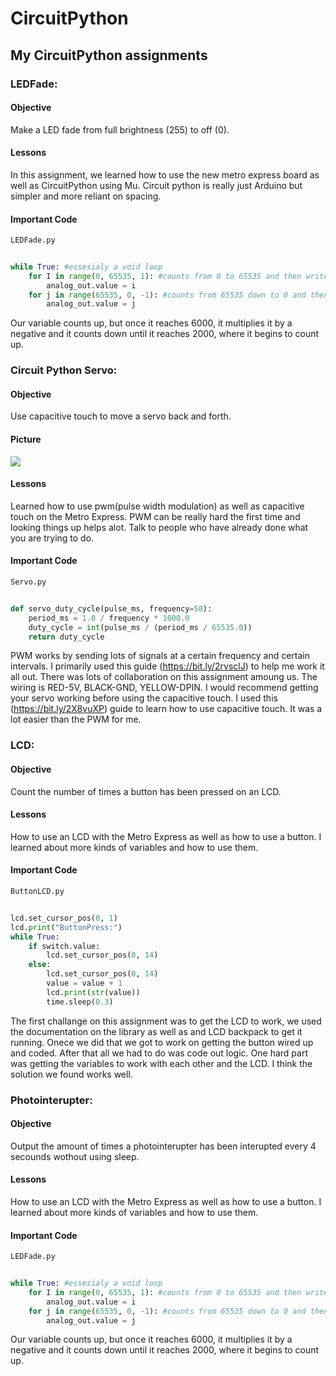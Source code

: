 # CircuitPython
## My CircuitPython assignments

### LEDFade:
#### Objective
Make a LED fade from full brightness (255) to off (0).


#### Lessons
In this assignment, we learned how to use the new metro express board as well as CircuitPython using Mu. Circuit python is really just Arduino but simpler and more reliant on spacing. 
#### Important Code
`LEDFade.py`
``` python
    
while True: #essesialy a void loop
    for I in range(0, 65535, 1): #counts from 0 to 65535 and then writes it to the LED
        analog_out.value = i
    for j in range(65535, 0, -1): #counts from 65535 down to 0 and then writes it to the LED
        analog_out.value = j
```
Our variable counts up, but once it reaches 6000, it multiplies it by a negative and it counts down until it reaches 2000, where it begins to count up. 

### Circuit Python Servo:
#### Objective
Use capacitive touch to move a servo back and forth.
#### Picture
![](Downloads/WiringForServoTouch.png)
#### Lessons
Learned how to use pwm(pulse width modulation) as well as capacitive touch on the Metro Express. PWM can be really hard the first time and looking things up helps alot. Talk to people who have already done what you are trying to do. 
#### Important Code
`Servo.py`
``` python
    
def servo_duty_cycle(pulse_ms, frequency=50):
    period_ms = 1.0 / frequency * 1000.0
    duty_cycle = int(pulse_ms / (period_ms / 65535.0))
    return duty_cycle
```
PWM works by sending lots of signals at a certain frequency and certain intervals. I primarily used this guide (https://bit.ly/2rvsclJ) to help me work it all out. There was lots of collaboration on this assignment amoung us. The wiring is RED-5V, BLACK-GND, YELLOW-DPIN. I would recommend getting your servo working before using the capacitive touch. I used this (https://bit.ly/2X8vuXP) guide to learn how to use capacitive touch. It was a lot easier than the PWM for me. 

### LCD:
#### Objective
Count the number of times a button has been pressed on an LCD.
#### Lessons
How to use an LCD with the Metro Express as well as how to use a button. I learned about more kinds of variables and how to use them. 
#### Important Code
`ButtonLCD.py`
``` python
    
lcd.set_cursor_pos(0, 1)
lcd.print("ButtonPress:")
while True:
    if switch.value:
        lcd.set_cursor_pos(0, 14)
    else:
        lcd.set_cursor_pos(0, 14)
        value = value + 1
        lcd.print(str(value))
        time.sleep(0.3)
```
The first challange on this assignment was to get the LCD to work, we used the documentation on the library as well as and LCD backpack to get it running. Onece we did that we got to work on getting the button wired up and coded. After that all we had to do was code out logic. One hard part was getting the variables to work with each other and the LCD. I think the solution we found works well.

### Photointerupter:
#### Objective
Output the amount of times a photointerupter has been interupted every 4 secounds wothout using sleep.  
#### Lessons
How to use an LCD with the Metro Express as well as how to use a button. I learned about more kinds of variables and how to use them. 
#### Important Code
`LEDFade.py`
``` python
    
while True: #essesialy a void loop
    for I in range(0, 65535, 1): #counts from 0 to 65535 and then writes it to the LED
        analog_out.value = i
    for j in range(65535, 0, -1): #counts from 65535 down to 0 and then writes it to the LED
        analog_out.value = j
```
Our variable counts up, but once it reaches 6000, it multiplies it by a negative and it counts down until it reaches 2000, where it begins to count up. 
